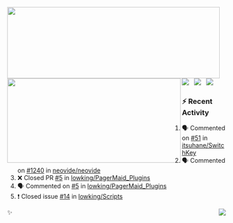 <p>
  <p>
  <img align="left" width="490" height="165" src="https://github-readme-stats.vercel.app/api?username=lowking&bg_color=0D1116&theme=synthwave&show_icons=true&hide_border=true&line_height=20&title_color=4E7C65&icon_color=555&show_owner=true&text_color=777&count_private=true"/>
  </p>
  <p>
  <img align="left" width="400" height="195" src="https://github-readme-stats.vercel.app/api/top-langs/?layout=compact&username=lowking&bg_color=0D1116&theme=synthwave&show_icons=true&hide_border=true&line_height=20&title_color=4E7C65&icon_color=555&show_owner=true&text_color=777&hide&langs_count=4"/>
  </p>
  </br>
  </br>
  </br>
  </br>
  <p>
    <a href="https://t.me/Violettoy_bot"><img src="https://img.shields.io/badge/Telegram-%2352A4DB.svg?&style=social&logo=telegram&logoColor=white" /></a>&nbsp;&nbsp;
    <img src="https://github.com/lowking/lowking/workflows/Waka%20Readme/badge.svg" />&nbsp;&nbsp;
    <img src="https://github.com/lowking/lowking/workflows/Activity%20Readme/badge.svg" />
  </p>
</p>

### :zap: Recent Activity

<!--START_SECTION:activity-->
1. 🗣 Commented on [#51](https://github.com/itsuhane/SwitchKey/issues/51) in [itsuhane/SwitchKey](https://github.com/itsuhane/SwitchKey)
2. 🗣 Commented on [#1240](https://github.com/neovide/neovide/issues/1240) in [neovide/neovide](https://github.com/neovide/neovide)
3. ❌ Closed PR [#5](https://github.com/lowking/PagerMaid_Plugins/pull/5) in [lowking/PagerMaid_Plugins](https://github.com/lowking/PagerMaid_Plugins)
4. 🗣 Commented on [#5](https://github.com/lowking/PagerMaid_Plugins/issues/5) in [lowking/PagerMaid_Plugins](https://github.com/lowking/PagerMaid_Plugins)
5. ❗️ Closed issue [#14](https://github.com/lowking/Scripts/issues/14) in [lowking/Scripts](https://github.com/lowking/Scripts)
<!--END_SECTION:activity-->

✨<img align="right" src="http://profile-counter.glitch.me/lowking/count.svg"/>
